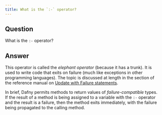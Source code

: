 ```yaml
---
title: What is the `:-` operator?
---
```


## Question

What is the `:-` operator?

## Answer

This operator is called the _elephant operator_ (because it has a trunk).
It is used to write code that exits on failure (much like exceptions in other programming languages).
The topic is discussed at length in
the section of the reference manual on [Update with Failure statements](https://dafny.org/dafny/DafnyRef/DafnyRef#sec-update-failure).

In brief, Dafny permits methods to return values of _failure-compatible_ types. If the result of a method is being assigned to a variable with the `:-` operator and the result is a failure, then the method exits immediately, with the failure being propagated to the calling method.
